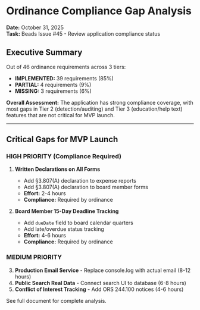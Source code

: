 # Ordinance Compliance Gap Analysis
**Date:** October 31, 2025  
**Task:** Beads Issue #45 - Review application compliance status

## Executive Summary

Out of 46 ordinance requirements across 3 tiers:
- **IMPLEMENTED:** 39 requirements (85%)
- **PARTIAL:** 4 requirements (9%)
- **MISSING:** 3 requirements (6%)

**Overall Assessment:** The application has strong compliance coverage, with most gaps in Tier 2 (detection/auditing) and Tier 3 (education/help text) features that are not critical for MVP launch.

---

## Critical Gaps for MVP Launch

### HIGH PRIORITY (Compliance Required)

1. **Written Declarations on All Forms**  
   - Add §3.807(A) declaration to expense reports  
   - Add §3.807(A) declaration to board member forms  
   - **Effort:** 2-4 hours  
   - **Compliance:** Required by ordinance

2. **Board Member 15-Day Deadline Tracking**  
   - Add `dueDate` field to board calendar quarters  
   - Add late/overdue status tracking  
   - **Effort:** 4-6 hours  
   - **Compliance:** Required by ordinance

### MEDIUM PRIORITY

3. **Production Email Service** - Replace console.log with actual email (8-12 hours)
4. **Public Search Real Data** - Connect search UI to database (6-8 hours)
5. **Conflict of Interest Tracking** - Add ORS 244.100 notices (4-6 hours)

See full document for complete analysis.
